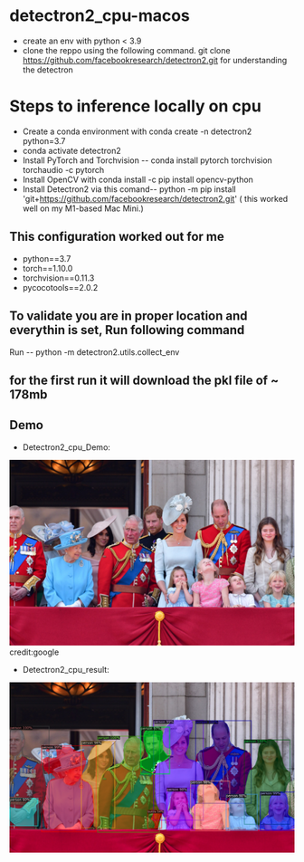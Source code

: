 # detectron2_cpu-macos
- create an env with python < 3.9
- clone the reppo using the following command.
  git clone https://github.com/facebookresearch/detectron2.git
  for understanding the detectron 
  
  
# Steps to inference locally on cpu 
- Create a conda environment with conda create -n detectron2 python=3.7
- conda activate detectron2
- Install PyTorch and Torchvision --  conda install pytorch torchvision torchaudio -c pytorch
- Install OpenCV with conda install -c pip install opencv-python
- Install Detectron2 via this comand-- python -m pip install 'git+https://github.com/facebookresearch/detectron2.git' ( this worked well on my M1-based Mac Mini.)
  
  
  

 ## This configuration worked out for me ##
  - python==3.7
  - torch==1.10.0
  - torchvision==0.11.3
  - pycocotools==2.0.2

  
  ## To validate you are in proper location and everythin is set, Run following command
   
   
   Run --  python -m detectron2.utils.collect_env

  ## for the first run it will download the pkl file of ~ 178mb
  
  ## Demo
  
  
  - Detectron2_cpu_Demo:
  
  
  ![british.jpeg](https://github.com/animeesh/detectron2_cpu-macos/blob/main/british.jpeg)
  credit:google

  - Detectron2_cpu_result:


  ![detectron.png](https://github.com/animeesh/detectron2_cpu-macos/blob/main/detectron2.png)


